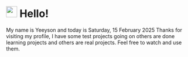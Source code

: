  <h1>
    <img src="https://emojis.slackmojis.com/emojis/images/1643510097/45343/hi.gif?1643510097" width="30"/> 
    Hello!
 </h1>
 <p>
    My name is Yeeyson and today is Saturday, 15 February 2025
    Thanks for visiting my profile, I have some test projects going on others are done learning projects and others are real projects.
    Feel free to watch and use them.
 </p>